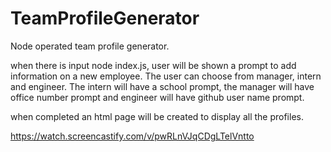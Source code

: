 # TeamProfileGenerator
Node operated team profile generator. 

when there is input node index.js, user will be shown a prompt to add information on a new employee. The user can choose from manager, intern and engineer. The intern will have a school prompt, the manager will have office number prompt and engineer will have github user name prompt.

when completed an html page will be created to display all the profiles. 

https://watch.screencastify.com/v/pwRLnVJqCDgLTelVntto